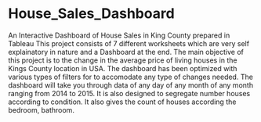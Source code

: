# House_Sales_Dashboard
An Interactive Dashboard of House Sales in King County prepared in Tableau
This project consists of 7 different worksheets which are very self explainatory in nature and a Dashboard at the end.
The main objective of this project is to the change in the average price of living houses in the Kings County location in USA.
The dashboard has been optimized with various types of filters for to accomodate any type of changes needed.
The dashboard will take you through data of any day of any month of any month ranging from 2014 to 2015.
It is also designed to segregate number houses according to condition.
It also gives the count of houses according the bedroom, bathroom.
